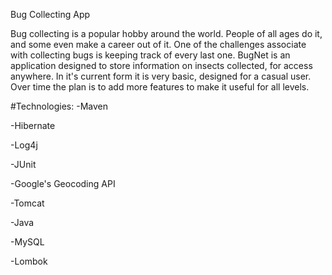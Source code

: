 Bug Collecting App

Bug collecting is a popular hobby around the world. People of all ages do it, and some even make a career out of it.
One of the challenges associate with collecting bugs is keeping track of every last one.
BugNet is an application designed to store information on insects collected, for access anywhere.
In it's current form it is very basic, designed for a casual user. Over time the plan is to add more features to make it useful for all levels.


#Technologies:
-Maven

-Hibernate

-Log4j

-JUnit

-Google's Geocoding API

-Tomcat

-Java

-MySQL

-Lombok
